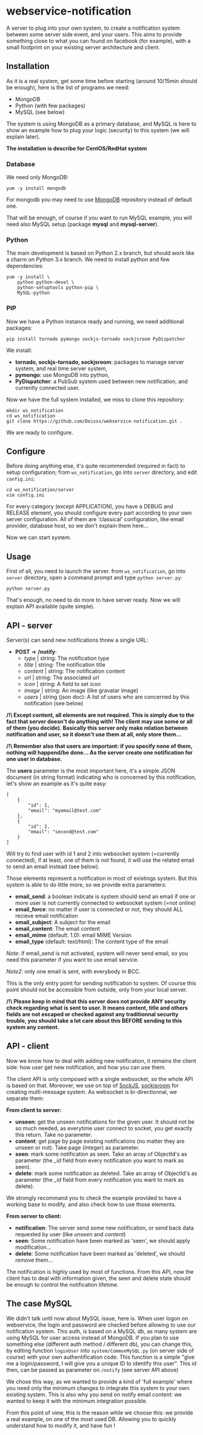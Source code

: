 # webservice-notification

A server to plug into your own system, to create a notification system between some server side event, and your users. This aims to provide something close to what you can found on facebook (for example), with a small footprint on your existing server architecture and client.



## Installation

As it is a real system, get some time before starting (around 10/15min should be enough), here is the list of programs we need:

  * MongoDB
  * Python (with few packages)
  * MySQL (see below)

The system is using MongoDB as a primary database, and MySQL is here to show an example how to plug your logic (security) to this system (we will explain later).

**The installation is describe for CentOS/RedHat system**



### Database
We need only MongoDB:

```
yum -y install mongodb
```

For mongodb you may need to use [MongoDB](http://docs.mongodb.org/manual/tutorial/install-mongodb-on-red-hat-centos-or-fedora-linux/) repository instead of default one.

That will be enough, of course if you want to run MySQL example, you will need also MySQL setup (package **mysql** and **mysql-server**).



### Python
The main development is based on Python 2.x branch, but should work like a charm on Python 3.x branch. We need to install python and few dependencies:

```
yum -y install \
    python python-devel \
    python-setuptools python-pip \
    MySQL-python
```



### PIP
Now we have a Python instance ready and running, we need additional packages:
```
pip install tornado pymongo sockjs-tornado sockjsroom PyDispatcher
```

We install:
  * **tornado, sockjs-tornado, sockjsroom**: packages to manage server system, and real time server system,
  * **pymongo**: use MongoDB into python,
  * **PyDispatcher**: a PubSub system used between new notification, and currently connected user.

 
Now we have the full system installed, we miss to clone this repository:
```
mkdir ws_notification
cd ws_notification
git clone https://github.com/Deisss/webservice-notification.git .
```

We are ready to configure.




## Configure

Before doing anything else, it's quite recommended (required in fact) to setup configuration; from ```ws_notification```, go into ```server``` directory, and edit ```config.ini```:
```
cd ws_notification/server
vim config.ini
```
For every category (except APPLICATION), you have a DEBUG and RELEASE element, you should configure every part according to your own server configuration. All of them are 'classical' configuration, like email provider, database host, so we don't explain them here...

Now we can start system.




## Usage

First of all, you need to launch the server. from ```ws_notification```, go into ```server``` directory, open a command prompt and type ```python server.py```:
```
python server.py
```
That's enough, no need to do more to have server ready. Now we will explain API available (quite simple).




## API - server

Server(s) can send new notifications threw a single URL:
  * **POST** => **/notify**:
      - *type* | string: The notification type
      - *title* | string: The notification title
      - *content* | string: The notification content
      - *url* | string: The associated url
      - *icon* | string: A field to set icon
      - *image* | string: An image (like gravatar image)
      - *users* | string (json doc): A list of users who are concerned by this notification (see below)

**/!\ Except content, all elements are not required. This is simply due to the fact that server doesn't do anything with! The client may use some or all of them (you decide). Basically this server only make relation between notification and user, so it doesn't use them at all, only store them...**

**/!\ Remember also that users are important: if you specify none of them, nothing will happend/be done... As the server create one notification for one user in database.**

The **users** parameter is the most important here, it's a simple JSON document (in string format) indicating who is concerned by this notification, let's show an example as it's quite easy:
```
[
    {
        "id": 1,
        "email": "myemail@test.com"
    },
    {
        "id": 2,
        "email": "second@test.com"
    }
]
```
Will try to find user with id 1 and 2 into websocket system (=currently connected), if at least, one of them is not found, it will use the related email to send an email instead (see below).


Those elements represent a notification in most of existings system. But this system is able to do little more, so we provide extra parameters:
  * **email_send**: a boolean indicate is system should send an email if one or more user is not currently connected to websocket system (=not online)
  * **email_force**: no matter if user is connected or not, they should ALL recieve email notification
  * **email_subject**: A subject for the email
  * **email_content**: The email content
  * **email_mime** (default: 1.0): email MIME Version
  * **email_type** (default: text/html): The content type of the email

*Note*: if email_send is not activated, system will never send email, so you need this parameter if you want to use email service.

*Note2*: only one email is sent, with everybody in BCC.


This is the only entry point for sending notification to system. Of course this point should not be accessible from outside, only from your local server.

**/!\ Please keep in mind that this server does not provide ANY security check regarding what is sent to user. It means content, title and others fields are not escaped or checked against any traditionnal security trouble, you should take a lot care about this BEFORE sending to this system any content.**



## API - client

Now we know how to deal with adding new notification, it remains the client side: how user get new notification, and how you can use them.

The client API is only composed with a single websocket, so the whole API is based on that. Moreover, we use on top of [SockJS](https://github.com/mrjoes/sockjs-tornado), [sockjsroom](https://github.com/Deisss/python-sockjsroom) for creating multi-message system.
As websocket is bi-directionnal, we separate them:

**From client to server:**
  * **unseen**: get the unseen notifications for the given user. It should not be so much needed, as everytime user connect to socket, you get exactly this return. Take no parameter.
  * **content**: get page by page existing notifications (no matter they are unseen or not). Take page (integer) as parameter.
  * **seen**: mark some notification as seen. Take an array of ObjectId's as parameter (the *_id* field from every notification you want to mark as seen).
  * **delete**: mark some notification as deleted. Take an array of ObjectId's as parameter (the *_id* field from every notification you want to mark as delete).

We strongly recommand you to check the example provided to have a working base to modify, and also check how to use those elements.

**From server to client:**
  * **notification**: The server send some new notification, or send back data requested by user (like _unseen_ and _content_)
  * **seen**: Some notification have been marked as 'seen', we should apply modification...
  * **delete**: Some notification have been marked as 'deleted', we should remove them...

The notification is highly used by most of functions.
From this API, now the client has to deal with information given, the seen and delete state should be enough to control the notification lifetime.



## The case MySQL

We didn't talk until now about MySQL issue, here is. When user logon on webservice, the login and password are checked before allowing to use our notification system. This auth, is based on a MySQL db, as many system are using MySQL for user access instead of MongoDB.
If you plan to use something else (different auth method / different db), you can change this, by editing function ```loginUser``` into ```system/CommonMySQL.py``` (on server side of course) with your own authentification code.
This function is a simple "give me a login/password, I will give you a unique ID to identify this user". This id then, can be passed as parameter on ```/notify``` (see server API above)

We chose this way, as we wanted to provide a kind of 'full example' where you need only the minimum changes to integrate this system to your own existing system. This is also why you send on notify email content: we wanted to keep it with the minimum integration possible.

From this point of view, this is the reason while we choose this: we provide a real example, on one of the most used DB. Allowing you to quickly understand how to modify it, and have fun !